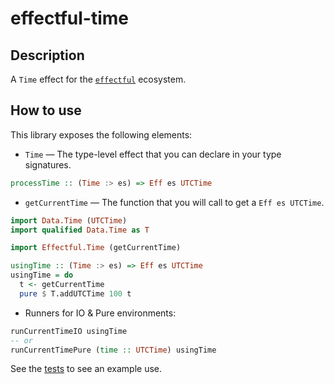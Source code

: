# effectful-time 

## Description

A `Time` effect for the [`effectful`][effectful] ecosystem.

## How to use

This library exposes the following elements:

* `Time` — The type-level effect that you can declare in your type signatures.

```haskell
processTime :: (Time :> es) => Eff es UTCTime
```

* `getCurrentTime` — The function that you will call to get a `Eff es UTCTime`.

```haskell
import Data.Time (UTCTime)
import qualified Data.Time as T

import Effectful.Time (getCurrentTime)

usingTime :: (Time :> es) => Eff es UTCTime
usingTime = do
  t <- getCurrentTime
  pure $ T.addUTCTime 100 t
```

* Runners for IO & Pure environments:

```Haskell
runCurrentTimeIO usingTime
-- or
runCurrentTimePure (time :: UTCTime) usingTime
```

See the [tests][tests] to see an example use.

[effectful]: https://github.com/arybczak/effectful
[tests]: https://github.com/Kleidukos/effectful-time/blob/main/test/Main.hs
